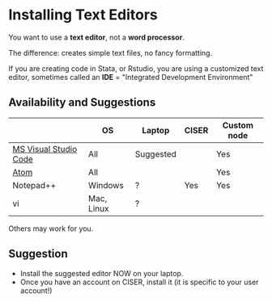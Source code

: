 # Installing Text Editors

You want to use a **text editor**, not a **word processor**. 

The difference: creates simple text files, no fancy formatting.

If you are creating code in Stata, or Rstudio, you are using a customized text editor, sometimes called an **IDE** = "Integrated Development Environment"

## Availability and Suggestions

|  | OS | Laptop | CISER | Custom node |
|--|----|--------|-------|-------------|
|[MS Visual Studio Code](https://code.visualstudio.com/) | All| Suggested| | Yes |
| [Atom](https://atom.io)| All| | |Yes|
| Notepad++ | Windows | ? | Yes | Yes |
| vi | Mac, Linux | ? | | |


Others may work for you.

## Suggestion

- Install the suggested editor NOW on your laptop.
- Once you have an account on CISER, install it (it is specific to your user account!)
